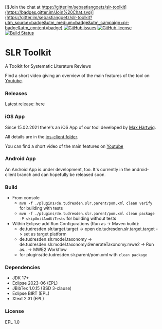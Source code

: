 [![Join the chat at https://gitter.im/sebastiangoetz/slr-toolkit](https://badges.gitter.im/Join%20Chat.svg)](https://gitter.im/sebastiangoetz/slr-toolkit?utm_source=badge&utm_medium=badge&utm_campaign=pr-badge&utm_content=badge) [![GitHub issues](https://img.shields.io/github/issues/sebastiangoetz/slr-toolkit.svg)](https://github.com/sebastiangoetz/slr-toolkit/issues) [![GitHub license](https://img.shields.io/badge/license-EPL-blue.svg)](https://raw.githubusercontent.com/sebastiangoetz/slr-toolkit/master/LICENSE) [![Build Status](https://github.com/sebastiangoetz/slr-toolkit/actions/workflows/maven.yml/badge.svg)](https://github.com/sebastiangoetz/slr-toolkit/actions/workflows/maven.yml)
# SLR Toolkit

A Toolkit for Systematic Literature Reviews

Find a short video giving an overview of the main features of the tool on [Youtube](https://youtu.be/IB4d9CJt144).

### Releases

Latest release: [here](https://github.com/sebastiangoetz/slr-toolkit/releases)

### iOS App

Since 15.02.2021 there's an iOS App of our tool developed by [Max Härtwig](https://github.com/MaxHaertwig).

All details are in the [ios-client folder](https://github.com/sebastiangoetz/slr-toolkit/tree/master/ios-client).

You can find a short video of the main features on [Youtube](https://youtu.be/P67rSa9asj8)

### Android App

An Android App is under development, too. It's currently in the android-client branch and can hopefully be released soon.

### Build
* From console
	* `mvn -f ./plugins/de.tudresden.slr.parent/pom.xml clean verify` for building with tests
	* `mvn -f ./plugins/de.tudresden.slr.parent/pom.xml clean package -P skipUnitAndUiTests` for building without tests
* Within Eclipse add Run Configurations (Run as -> Maven build):
	* de.tudresden.slr.target.target -> open de.tudresden.slr.target.target -> set as target platform
	* de.tudresden.slr.model.taxonomy -> de.tudresden.slr.model.taxonomy.GenerateTaxonomy.mwe2 -> Run as.. -> MWE2 Workflow
	* for plugins/de.tudresden.slr.parent/pom.xml with `clean package`
 
### Dependencies
* JDK 17+
* Eclipse 2023-06 (EPL)
* JBibTex 1.0.15 (BSD 3-clause)
* Eclipse BIRT (EPL)
* Xtext 2.31 (EPL)

### License
EPL 1.0
